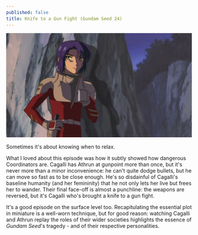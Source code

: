 ```yaml
---
published: false
title: Knife to a Gun Fight (Gundam Seed 24)
---
```

![](/kgf.jpg)

Sometimes it's about knowing when to relax.

What I loved about this episode was how it subtly showed how dangerous Coordinators are. Cagalli has Athrun at gunpoint more than once, but it's never more than a minor inconvenience: he can't quite dodge bullets, but he can move so fast as to be close enough. He's so disdainful of Cagalli's baseline humanity (and her femininity) that he not only lets her live but frees her to wander. Their final face-off is almost a punchline: the weapons are reversed, but it's Cagalli who's brought a knife to a gun fight.

It's a good episode on the surface level too. Recapitulating the essential plot in miniature is a well-worn technique, but for good reason: watching Cagalli and Athrun replay the roles of their wider societies highlights the essence of *Gundam Seed*'s tragedy - and of their respective personalities.